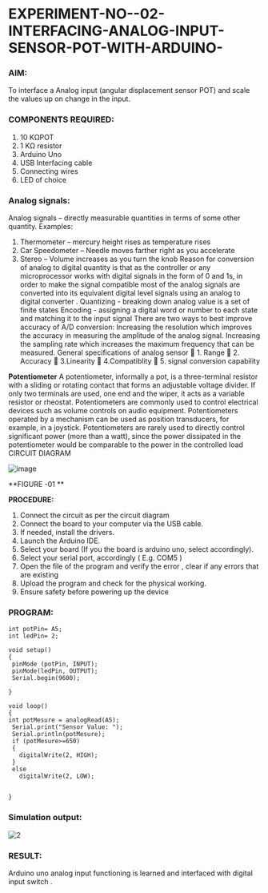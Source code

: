 # EXPERIMENT-NO--02-INTERFACING-ANALOG-INPUT-SENSOR-POT-WITH-ARDUINO-



### AIM: 
To interface a Analog  input (angular displacement sensor POT) and scale the values up on change in the input.
### COMPONENTS REQUIRED:
1.	10 KΩPOT
2.	1 KΩ resistor 
3.	Arduino Uno 
4.	USB Interfacing cable 
5.	Connecting wires 
6.	LED of choice 

### Analog signals:

Analog signals – directly measurable quantities in terms of some other quantity.
Examples:
1. Thermometer – mercury height rises as temperature rises
2. Car Speedometer – Needle moves farther right as you accelerate
3. Stereo – Volume increases as you turn the knob
Reason for conversion of analog to digital quantity is that as the controller or any microprocessor works with digital signals in the form of 0 and 1s, in order to make the signal compatible  most of the analog signals are converted into its equivalent digital level signals using an analog to digital converter .
Quantizing - breaking down analog value is a set of finite states
Encoding - assigning a digital word or number to each state and matching it to the input signal
 There are two ways to best improve accuracy of A/D conversion:
Increasing the resolution which improves the accuracy in measuring the amplitude of the analog signal.
Increasing the sampling rate which increases the maximum frequency that can be measured.
General specifications of analog sensor
	1. Range
	2. Accuracy
	3.Linearity
	4.Compatiblity
	5. signal conversion capability

**Potentiometer**
A potentiometer, informally a pot, is a three-terminal resistor with a sliding or rotating contact that forms an adjustable voltage divider. If only two terminals are used, one end and the wiper, it acts as a variable resistor or rheostat.
Potentiometers are commonly used to control electrical devices such as volume controls on audio equipment. Potentiometers operated by a mechanism can be used as position transducers, for example, in a joystick. Potentiometers are rarely used to directly control significant power (more than a watt), since the power dissipated in the potentiometer would be comparable to the power in the controlled load
CIRCUIT DIAGRAM





![image](https://user-images.githubusercontent.com/36288975/163530788-eec3cdc3-95e8-4d2d-8349-6d0ea4c9439c.png)

**FIGURE -01
**

**PROCEDURE:**

1.	Connect the circuit as per the circuit diagram 
2.	Connect the board to your computer via the USB cable.
3.	If needed, install the drivers.
4.	Launch the Arduino IDE.
5.	Select your board (If you the board is arduino uno, select accordingly).
6.	Select your serial port, accordingly ( E.g. COM5 )
7.	Open the file of the program  and verify the error , clear if any errors that are existing 
8.	Upload the program and check for the physical working. 
9.	Ensure safety before powering up the device 



### PROGRAM:
```
int potPin= A5;
int ledPin= 2;

void setup()
{
 pinMode (potPin, INPUT);
 pinMode(ledPin, OUTPUT);
 Serial.begin(9600);
 
}

void loop()
{
int potMesure = analogRead(A5);
 Serial.print("Sensor Value: ");
 Serial.println(potMesure);
 if (potMesure>=650)
 {
   digitalWrite(2, HIGH);
 }
 else
   digitalWrite(2, LOW);
 
 
}

```
### Simulation output: 
![2](https://github.com/AllenSteve18/EXPERIMENT-NO--03-INTERFACING-ANALOG-INPUT-SENSOR-POT-WITH-ARDUINO-/assets/131678601/e9cfc37f-5c22-41af-be85-49dba6623fce)

### RESULT: 
Arduino uno analog input functioning is learned and interfaced with digital input switch .
